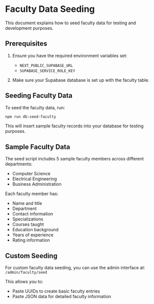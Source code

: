 # Faculty Data Seeding

This document explains how to seed faculty data for testing and development purposes.

## Prerequisites

1. Ensure you have the required environment variables set:
   - `NEXT_PUBLIC_SUPABASE_URL`
   - `SUPABASE_SERVICE_ROLE_KEY`

2. Make sure your Supabase database is set up with the faculty table.

## Seeding Faculty Data

To seed the faculty data, run:

```bash
npm run db:seed-faculty
```

This will insert sample faculty records into your database for testing purposes.

## Sample Faculty Data

The seed script includes 5 sample faculty members across different departments:
- Computer Science
- Electrical Engineering
- Business Administration

Each faculty member has:
- Name and title
- Department
- Contact information
- Specializations
- Courses taught
- Education background
- Years of experience
- Rating information

## Custom Seeding

For custom faculty data seeding, you can use the admin interface at:
`/admin/faculty/seed`

This allows you to:
- Paste UUIDs to create basic faculty entries
- Paste JSON data for detailed faculty information